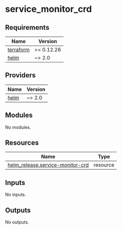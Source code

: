 # service_monitor_crd

<!-- BEGINNING OF PRE-COMMIT-TERRAFORM DOCS HOOK -->
## Requirements

| Name | Version |
|------|---------|
| <a name="requirement_terraform"></a> [terraform](#requirement\_terraform) | >= 0.12.26 |
| <a name="requirement_helm"></a> [helm](#requirement\_helm) | ~> 2.0 |

## Providers

| Name | Version |
|------|---------|
| <a name="provider_helm"></a> [helm](#provider\_helm) | ~> 2.0 |

## Modules

No modules.

## Resources

| Name | Type |
|------|------|
| [helm_release.service-monitor-crd](https://registry.terraform.io/providers/hashicorp/helm/latest/docs/resources/release) | resource |

## Inputs

No inputs.

## Outputs

No outputs.
<!-- END OF PRE-COMMIT-TERRAFORM DOCS HOOK -->

